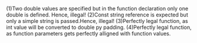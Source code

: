 (1)Two double values are specified but in the function declaration only one double is defined. Hence, illegal!
(2)Const string reference is expected but only a simple string is passed.Hence, illegal!
(3)Perfectly legal function, as int value will be converted to double py padding.
(4)Perfectly legal function, as function parameters gets perfectly alligned with function values.

